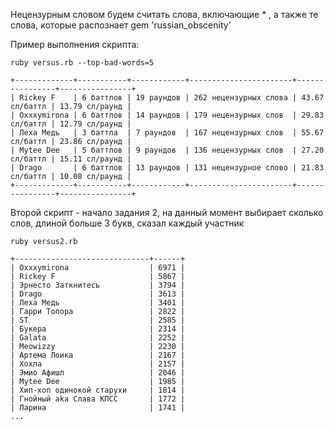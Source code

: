 Нецензурным словом будем считать слова, 
включающие * , а также те слова,
которые распознает gem 'russian_obscenity'

Пример выполнения скрипта:

```
ruby versus.rb --top-bad-words=5

+-------------+-----------+------------+-----------------------+----------------+----------------+
| Rickey F    | 6 баттлов | 19 раундов | 262 нецензурных слова | 43.67 сл/баттл | 13.79 сл/раунд |
| Oxxxymirona | 6 баттлов | 14 раундов | 179 нецензурных слов  | 29.83 сл/баттл | 12.79 сл/раунд |
| Леха Медь   | 3 баттла  | 7 раундов  | 167 нецензурных слов  | 55.67 сл/баттл | 23.86 сл/раунд |
| Mytee Dee   | 5 баттлов | 9 раундов  | 136 нецензурных слов  | 27.20 сл/баттл | 15.11 сл/раунд |
| Drago       | 6 баттлов | 13 раундов | 131 нецензурное слово | 21.83 сл/баттл | 10.08 сл/раунд |
+-------------+-----------+------------+-----------------------+----------------+----------------+
```

Второй скрипт - начало задания 2, на данный момент выбирает сколько слов, длиной больше 3 букв, сказал каждый участник
```
ruby versus2.rb 

+------------------------------+------+
| Oxxxymirona                  | 6971 |
| Rickey F                     | 5867 |
| Эрнесто Заткнитесь           | 3794 |
| Drago                        | 3613 |
| Леха Медь                    | 3401 |
| Гарри Топора                 | 2822 |
| ST                           | 2585 |
| Букера                       | 2314 |
| Galata                       | 2252 |
| Meowizzy                     | 2230 |
| Артема Лоика                 | 2167 |
| Хохла                        | 2157 |
| Эмио Афишл                   | 2046 |
| Mytee Dee                    | 1985 |
| Хип-хоп одинокой старухи     | 1814 |
| Гнойный aka Слава КПСС       | 1772 |
| Ларина                       | 1741 |
...
```
